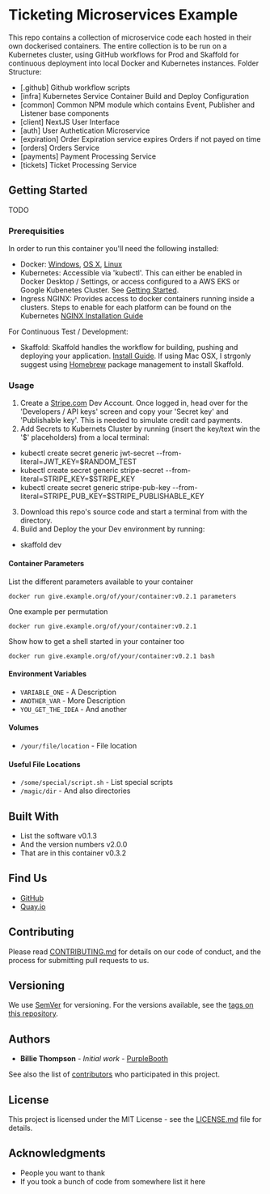 # Ticketing Microservices Example

This repo contains a collection of microservice code each hosted in their own dockerised containers. The entire collection is to be run on a Kubernetes cluster, using GitHub workflows for Prod and Skaffold for continuous deployment into local Docker and Kubernetes instances. Folder Structure:

- [.github] Github workflow scripts
- [infra] Kubernetes Service Container Build and Deploy Configuration
- [common] Common NPM module which contains Event, Publisher and Listener base components
- [client] NextJS User Interface
- [auth] User Authetication Microservice
- [expiration] Order Expiration service expires Orders if not payed on time
- [orders] Orders Service
- [payments] Payment Processing Service
- [tickets] Ticket Processing Service

## Getting Started

TODO

### Prerequisities

In order to run this container you'll need the following installed:

- Docker: [Windows](https://docs.docker.com/windows/started), [OS X](https://docs.docker.com/mac/started/), [Linux](https://docs.docker.com/linux/started/)
- Kubernetes: Accessible via 'kubectl'. This can either be enabled in Docker Desktop / Settings, or access configured to a AWS EKS or Google Kubenetes Cluster. See [Getting Started](https://kubernetes.io/docs/setup/).
- Ingress NGINX: Provides access to docker containers running inside a clusters. Steps to enable for each platform can be found on the Kubernetes [NGINX Installation Guide](https://kubernetes.github.io/ingress-nginx/deploy/)

For Continuous Test / Development:

- Skaffold: Skaffold handles the workflow for building, pushing and deploying your application. [Install Guide](https://skaffold.dev/docs/install/). If using Mac OSX, I strgonly suggest using [Homebrew](https://brew.sh/) package management to install Skaffold.

### Usage

1. Create a [Stripe.com](https://dashboard.stripe.com/register) Dev Account. Once logged in, head over for the 'Developers / API keys' screen and copy your 'Secret key' and 'Publishable key'. This is needed to simulate credit card payments.
2. Add Secrets to Kubernets Cluster by running (insert the key/text win the '$' placeholders) from a local terminal:

- kubectl create secret generic jwt-secret --from-literal=JWT_KEY=$RANDOM_TEST
- kubectl create secret generic stripe-secret --from-literal=STRIPE_KEY=$STRIPE_KEY
- kubectl create secret generic stripe-pub-key --from-literal=STRIPE_PUB_KEY=$STRIPE_PUBLISHABLE_KEY

3. Download this repo's source code and start a terminal from with the directory.
4. Build and Deploy the your Dev environment by running:

- skaffold dev

#### Container Parameters

List the different parameters available to your container

```shell
docker run give.example.org/of/your/container:v0.2.1 parameters
```

One example per permutation

```shell
docker run give.example.org/of/your/container:v0.2.1
```

Show how to get a shell started in your container too

```shell
docker run give.example.org/of/your/container:v0.2.1 bash
```

#### Environment Variables

- `VARIABLE_ONE` - A Description
- `ANOTHER_VAR` - More Description
- `YOU_GET_THE_IDEA` - And another

#### Volumes

- `/your/file/location` - File location

#### Useful File Locations

- `/some/special/script.sh` - List special scripts
- `/magic/dir` - And also directories

## Built With

- List the software v0.1.3
- And the version numbers v2.0.0
- That are in this container v0.3.2

## Find Us

- [GitHub](https://github.com/your/repository)
- [Quay.io](https://quay.io/repository/your/docker-repository)

## Contributing

Please read [CONTRIBUTING.md](CONTRIBUTING.md) for details on our code of conduct, and the process for submitting pull requests to us.

## Versioning

We use [SemVer](http://semver.org/) for versioning. For the versions available, see the
[tags on this repository](https://github.com/your/repository/tags).

## Authors

- **Billie Thompson** - _Initial work_ - [PurpleBooth](https://github.com/PurpleBooth)

See also the list of [contributors](https://github.com/your/repository/contributors) who
participated in this project.

## License

This project is licensed under the MIT License - see the [LICENSE.md](LICENSE.md) file for details.

## Acknowledgments

- People you want to thank
- If you took a bunch of code from somewhere list it here
